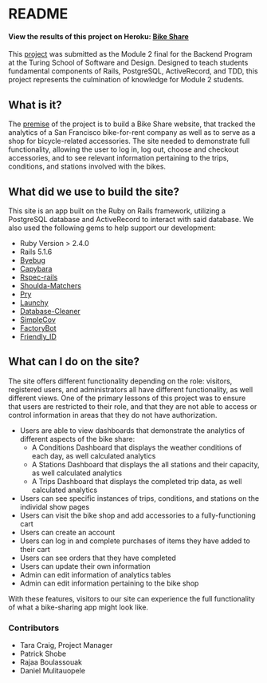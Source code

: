 # README


#### View the results of this project on Heroku: [Bike Share](https://evening-lowlands-52452.herokuapp.com/)

This [project](https://evening-lowlands-52452.herokuapp.com/) was submitted as the Module 2 final for the Backend Program at the Turing School of Software and Design. Designed to teach students fundamental components of Rails, PostgreSQL, ActiveRecord, and TDD, this project represents the culmination of knowledge for Module 2 students. 


## What is it?


The [premise](http://backend.turing.io/module2/projects/bike-share-redux) of the project is to build a Bike Share website, that tracked the analytics of a San Francisco bike-for-rent company as well as to serve as a shop for bicycle-related accessories. The site needed to demonstrate full functionality, allowing the user to log in, log out, choose and checkout accessories, and to see relevant information pertaining to the trips, conditions, and stations involved with the bikes. 


## What did we use to build the site?
This site is an app built on the Ruby on Rails framework, utilizing a PostgreSQL database and ActiveRecord to interact with said database. We also used the following gems to help support our development:

* Ruby Version > 2.4.0
* Rails 5.1.6
* [Byebug](https://github.com/deivid-rodriguez/byebug/blob/master/README.md)
* [Capybara](https://github.com/teamcapybara/capybara)
* [Rspec-rails](https://github.com/rspec/rspec)
* [Shoulda-Matchers](https://github.com/thoughtbot/shoulda-matchers)
* [Pry](https://github.com/pry/pry)
* [Launchy](https://github.com/copiousfreetime/launchy)
* [Database-Cleaner](https://github.com/DatabaseCleaner/database_cleaner)
* [SimpleCov](https://github.com/colszowka/simplecov)
* [FactoryBot](https://github.com/thoughtbot/factory_bot)
* [Friendly_ID](https://github.com/norman/friendly_id)


## What can I do on the site?

The site offers different functionality depending on the role: visitors, registered users, and administrators all have different functionality, as well different views. One of the primary lessons of this project was to ensure that users are restricted to their role, and that they are not able to access or control information in areas that they do not have authorization. 

* Users are able to view dashboards that demonstrate the analytics of different aspects of the bike share:
    * A Conditions Dashboard that displays the weather conditions of each day, as well calculated analytics
    * A Stations Dashboard that displays the all stations and their capacity, as well calculated analytics
    * A Trips Dashboard that displays the completed trip data, as well calculated analytics
* Users can see specific instances of trips, conditions, and stations on the individal show pages
* Users can visit the bike shop and add accessories to a fully-functioning cart
* Users can create an account
* Users can log in and complete purchases of items they have added to their cart
* Users can see orders that they have completed
* Users can update their own information
* Admin can edit information of analytics tables
* Admin can edit information pertaining to the bike shop 

With these features, visitors to our site can experience the full functionality of what a bike-sharing app might look like.

### Contributors

* Tara Craig, Project Manager
* Patrick Shobe
* Rajaa Boulassouak
* Daniel Mulitauopele


